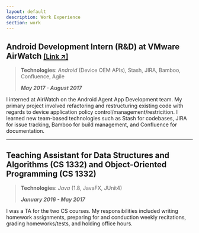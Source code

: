 ```yaml
---
layout: default
description: Work Experience
section: work
---
```

## Android Development Intern (R&D) at VMware AirWatch [<small>[Link ↗]</small>](https://www.vmware.com/products/airwatch-enterprise-mobility-management.html)
> **Technologies**: *Android* (Device OEM APIs), Stash, JIRA, Bamboo, Confluence, Agile
>
> ***May 2017 - August 2017***

I interned at AirWatch on the Android Agent App Development team. My primary project involved refactoring and restructuring existing code with regards to device application policy control/management/restricition. I learned new team-based technologies such as Stash for codebases, JIRA for issue tracking, Bamboo for build management, and Confluence for documentation.

* * *

## Teaching Assistant for Data Structures and Algorithms (CS 1332) and Object-Oriented Programming (CS 1332)
> **Technologies**: *Java* (1.8, JavaFX, JUnit4)
>
> ***January 2016 - May 2017***

I was a TA for the two CS courses. My responsibilities included writing homework assignments, preparing for and conduction weekly recitations, grading homeworks/tests, and holding office hours.
